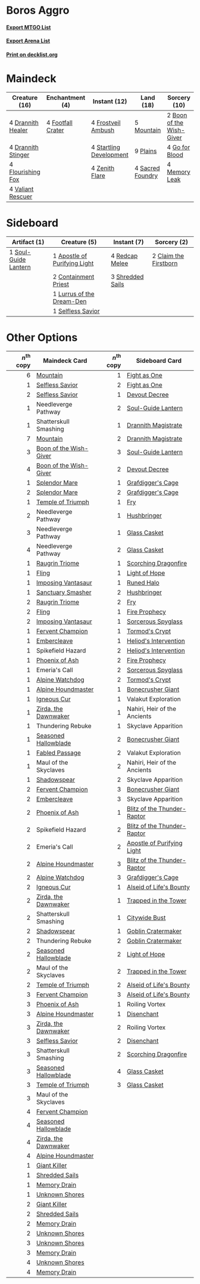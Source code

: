 # Boros Aggro

#### [Export MTGO List](../collection/Boros%20Aggro/Boros%20Aggro.txt)
#### [Export Arena List](../collection/Boros%20Aggro/Boros%20Aggro_arena.txt)
#### [Print on decklist.org](http://decklist.org/?deckmain=2%09Boon%20of%20the%20Wish-Giver%0A4%09Drannith%20Healer%0A4%09Drannith%20Stinger%0A4%09Flourishing%20Fox%0A4%09Footfall%20Crater%0A4%09Frostveil%20Ambush%0A4%09Go%20for%20Blood%0A4%09Memory%20Leak%0A5%09Mountain%0A9%09Plains%0A4%09Sacred%20Foundry%0A4%09Startling%20Development%0A4%09Valiant%20Rescuer%0A4%09Zenith%20Flare&deckside=1%09Apostle%20of%20Purifying%20Light%0A2%09Claim%20the%20Firstborn%0A2%09Containment%20Priest%0A1%09Lurrus%20of%20the%20Dream-Den%0A4%09Redcap%20Melee%0A1%09Selfless%20Savior%0A3%09Shredded%20Sails%0A1%09Soul-Guide%20Lantern)
# Maindeck

|                                        Creature (16)                                        |                                      Enchantment (4)                                       |                                           Instant (12)                                           |                                         Land (18)                                         |                                           Sorcery (10)                                            |
|---------------------------------------------------------------------------------------------|--------------------------------------------------------------------------------------------|--------------------------------------------------------------------------------------------------|-------------------------------------------------------------------------------------------|---------------------------------------------------------------------------------------------------|
|4 [Drannith Healer](http://gatherer.wizards.com/Pages/Card/Details.aspx?multiverseid=479530) |4 [Footfall Crater](http://gatherer.wizards.com/Pages/Card/Details.aspx?multiverseid=479638)|4 [Frostveil Ambush](http://gatherer.wizards.com/Pages/Card/Details.aspx?multiverseid=479572)     |5 [Mountain](http://gatherer.wizards.com/Pages/Card/Details.aspx?multiverseid=439859)      |2 [Boon of the Wish-Giver](http://gatherer.wizards.com/Pages/Card/Details.aspx?multiverseid=479563)|
|4 [Drannith Stinger](http://gatherer.wizards.com/Pages/Card/Details.aspx?multiverseid=479633)|                                                                                            |4 [Startling Development](http://gatherer.wizards.com/Pages/Card/Details.aspx?multiverseid=479588)|9 [Plains](http://gatherer.wizards.com/Pages/Card/Details.aspx?multiverseid=439856)        |4 [Go for Blood](http://gatherer.wizards.com/Pages/Card/Details.aspx?multiverseid=479642)          |
|4 [Flourishing Fox](http://gatherer.wizards.com/Pages/Card/Details.aspx?multiverseid=479533) |                                                                                            |4 [Zenith Flare](http://gatherer.wizards.com/Pages/Card/Details.aspx?multiverseid=479737)         |4 [Sacred Foundry](http://gatherer.wizards.com/Pages/Card/Details.aspx?multiverseid=405106)|4 [Memory Leak](http://gatherer.wizards.com/Pages/Card/Details.aspx?multiverseid=479615)           |
|4 [Valiant Rescuer](http://gatherer.wizards.com/Pages/Card/Details.aspx?multiverseid=479556) |                                                                                            |                                                                                                  |                                                                                           |                                                                                                   |


# Sideboard

|                                         Artifact (1)                                          |                                             Creature (5)                                              |                                        Instant (7)                                        |                                          Sorcery (2)                                           |
|-----------------------------------------------------------------------------------------------|-------------------------------------------------------------------------------------------------------|-------------------------------------------------------------------------------------------|------------------------------------------------------------------------------------------------|
|1 [Soul-Guide Lantern](http://gatherer.wizards.com/Pages/Card/Details.aspx?multiverseid=476488)|1 [Apostle of Purifying Light](http://gatherer.wizards.com/Pages/Card/Details.aspx?multiverseid=466760)|4 [Redcap Melee](http://gatherer.wizards.com/Pages/Card/Details.aspx?multiverseid=473097)  |2 [Claim the Firstborn](http://gatherer.wizards.com/Pages/Card/Details.aspx?multiverseid=473080)|
|                                                                                               |2 [Containment Priest](http://gatherer.wizards.com/Pages/Card/Details.aspx?multiverseid=389470)        |3 [Shredded Sails](http://gatherer.wizards.com/Pages/Card/Details.aspx?multiverseid=479656)|                                                                                                |
|                                                                                               |1 [Lurrus of the Dream-Den](http://gatherer.wizards.com/Pages/Card/Details.aspx?multiverseid=479746)   |                                                                                           |                                                                                                |
|                                                                                               |1 [Selfless Savior](http://gatherer.wizards.com/Pages/Card/Details.aspx?multiverseid=485359)           |                                                                                           |                                                                                                |


# Other Options

|*n*<sup>th</sup> copy|                                          Maindeck Card                                          |*n*<sup>th</sup> copy|                                            Sideboard Card                                            |
|--------------------:|-------------------------------------------------------------------------------------------------|--------------------:|------------------------------------------------------------------------------------------------------|
|                    6|[Mountain](http://gatherer.wizards.com/Pages/Card/Details.aspx?multiverseid=439859)              |                    1|[Fight as One](http://gatherer.wizards.com/Pages/Card/Details.aspx?multiverseid=479532)               |
|                    1|[Selfless Savior](http://gatherer.wizards.com/Pages/Card/Details.aspx?multiverseid=485359)       |                    2|[Fight as One](http://gatherer.wizards.com/Pages/Card/Details.aspx?multiverseid=479532)               |
|                    2|[Selfless Savior](http://gatherer.wizards.com/Pages/Card/Details.aspx?multiverseid=485359)       |                    1|[Devout Decree](http://gatherer.wizards.com/Pages/Card/Details.aspx?multiverseid=466767)              |
|                    1|Needleverge Pathway                                                                              |                    2|[Soul-Guide Lantern](http://gatherer.wizards.com/Pages/Card/Details.aspx?multiverseid=476488)         |
|                    1|Shatterskull Smashing                                                                            |                    1|[Drannith Magistrate](http://gatherer.wizards.com/Pages/Card/Details.aspx?multiverseid=479531)        |
|                    7|[Mountain](http://gatherer.wizards.com/Pages/Card/Details.aspx?multiverseid=439859)              |                    2|[Drannith Magistrate](http://gatherer.wizards.com/Pages/Card/Details.aspx?multiverseid=479531)        |
|                    3|[Boon of the Wish-Giver](http://gatherer.wizards.com/Pages/Card/Details.aspx?multiverseid=479563)|                    3|[Soul-Guide Lantern](http://gatherer.wizards.com/Pages/Card/Details.aspx?multiverseid=476488)         |
|                    4|[Boon of the Wish-Giver](http://gatherer.wizards.com/Pages/Card/Details.aspx?multiverseid=479563)|                    2|[Devout Decree](http://gatherer.wizards.com/Pages/Card/Details.aspx?multiverseid=466767)              |
|                    1|[Splendor Mare](http://gatherer.wizards.com/Pages/Card/Details.aspx?multiverseid=479552)         |                    1|[Grafdigger's Cage](http://gatherer.wizards.com/Pages/Card/Details.aspx?multiverseid=278452)          |
|                    2|[Splendor Mare](http://gatherer.wizards.com/Pages/Card/Details.aspx?multiverseid=479552)         |                    2|[Grafdigger's Cage](http://gatherer.wizards.com/Pages/Card/Details.aspx?multiverseid=278452)          |
|                    1|[Temple of Triumph](http://gatherer.wizards.com/Pages/Card/Details.aspx?multiverseid=373560)     |                    1|[Fry](http://gatherer.wizards.com/Pages/Card/Details.aspx?multiverseid=466894)                        |
|                    2|Needleverge Pathway                                                                              |                    1|[Hushbringer](http://gatherer.wizards.com/Pages/Card/Details.aspx?multiverseid=472980)                |
|                    3|Needleverge Pathway                                                                              |                    1|[Glass Casket](http://gatherer.wizards.com/Pages/Card/Details.aspx?multiverseid=472977)               |
|                    4|Needleverge Pathway                                                                              |                    2|[Glass Casket](http://gatherer.wizards.com/Pages/Card/Details.aspx?multiverseid=472977)               |
|                    1|[Raugrin Triome](http://gatherer.wizards.com/Pages/Card/Details.aspx?multiverseid=479771)        |                    1|[Scorching Dragonfire](http://gatherer.wizards.com/Pages/Card/Details.aspx?multiverseid=473101)       |
|                    1|[Fling](http://gatherer.wizards.com/Pages/Card/Details.aspx?multiverseid=426834)                 |                    1|[Light of Hope](http://gatherer.wizards.com/Pages/Card/Details.aspx?multiverseid=479540)              |
|                    1|[Imposing Vantasaur](http://gatherer.wizards.com/Pages/Card/Details.aspx?multiverseid=479537)    |                    1|[Runed Halo](http://gatherer.wizards.com/Pages/Card/Details.aspx?multiverseid=154005)                 |
|                    1|[Sanctuary Smasher](http://gatherer.wizards.com/Pages/Card/Details.aspx?multiverseid=479655)     |                    2|[Hushbringer](http://gatherer.wizards.com/Pages/Card/Details.aspx?multiverseid=472980)                |
|                    2|[Raugrin Triome](http://gatherer.wizards.com/Pages/Card/Details.aspx?multiverseid=479771)        |                    2|[Fry](http://gatherer.wizards.com/Pages/Card/Details.aspx?multiverseid=466894)                        |
|                    2|[Fling](http://gatherer.wizards.com/Pages/Card/Details.aspx?multiverseid=426834)                 |                    1|[Fire Prophecy](http://gatherer.wizards.com/Pages/Card/Details.aspx?multiverseid=479636)              |
|                    2|[Imposing Vantasaur](http://gatherer.wizards.com/Pages/Card/Details.aspx?multiverseid=479537)    |                    1|[Sorcerous Spyglass](http://gatherer.wizards.com/Pages/Card/Details.aspx?multiverseid=435407)         |
|                    1|[Fervent Champion](http://gatherer.wizards.com/Pages/Card/Details.aspx?multiverseid=473086)      |                    1|[Tormod's Crypt](http://gatherer.wizards.com/Pages/Card/Details.aspx?multiverseid=389723)             |
|                    1|[Embercleave](http://gatherer.wizards.com/Pages/Card/Details.aspx?multiverseid=473082)           |                    1|[Heliod's Intervention](http://gatherer.wizards.com/Pages/Card/Details.aspx?multiverseid=476270)      |
|                    1|Spikefield Hazard                                                                                |                    2|[Heliod's Intervention](http://gatherer.wizards.com/Pages/Card/Details.aspx?multiverseid=476270)      |
|                    1|[Phoenix of Ash](http://gatherer.wizards.com/Pages/Card/Details.aspx?multiverseid=476399)        |                    2|[Fire Prophecy](http://gatherer.wizards.com/Pages/Card/Details.aspx?multiverseid=479636)              |
|                    1|Emeria's Call                                                                                    |                    2|[Sorcerous Spyglass](http://gatherer.wizards.com/Pages/Card/Details.aspx?multiverseid=435407)         |
|                    1|[Alpine Watchdog](http://gatherer.wizards.com/Pages/Card/Details.aspx?multiverseid=485325)       |                    2|[Tormod's Crypt](http://gatherer.wizards.com/Pages/Card/Details.aspx?multiverseid=389723)             |
|                    1|[Alpine Houndmaster](http://gatherer.wizards.com/Pages/Card/Details.aspx?multiverseid=485538)    |                    1|[Bonecrusher Giant](http://gatherer.wizards.com/Pages/Card/Details.aspx?multiverseid=473077)          |
|                    1|[Igneous Cur](http://gatherer.wizards.com/Pages/Card/Details.aspx?multiverseid=485476)           |                    1|Valakut Exploration                                                                                   |
|                    1|[Zirda, the Dawnwaker](http://gatherer.wizards.com/Pages/Card/Details.aspx?multiverseid=479753)  |                    1|Nahiri, Heir of the Ancients                                                                          |
|                    1|Thundering Rebuke                                                                                |                    1|Skyclave Apparition                                                                                   |
|                    1|[Seasoned Hallowblade](http://gatherer.wizards.com/Pages/Card/Details.aspx?multiverseid=485357)  |                    2|[Bonecrusher Giant](http://gatherer.wizards.com/Pages/Card/Details.aspx?multiverseid=473077)          |
|                    1|[Fabled Passage](http://gatherer.wizards.com/Pages/Card/Details.aspx?multiverseid=473206)        |                    2|Valakut Exploration                                                                                   |
|                    1|Maul of the Skyclaves                                                                            |                    2|Nahiri, Heir of the Ancients                                                                          |
|                    1|[Shadowspear](http://gatherer.wizards.com/Pages/Card/Details.aspx?multiverseid=476487)           |                    2|Skyclave Apparition                                                                                   |
|                    2|[Fervent Champion](http://gatherer.wizards.com/Pages/Card/Details.aspx?multiverseid=473086)      |                    3|[Bonecrusher Giant](http://gatherer.wizards.com/Pages/Card/Details.aspx?multiverseid=473077)          |
|                    2|[Embercleave](http://gatherer.wizards.com/Pages/Card/Details.aspx?multiverseid=473082)           |                    3|Skyclave Apparition                                                                                   |
|                    2|[Phoenix of Ash](http://gatherer.wizards.com/Pages/Card/Details.aspx?multiverseid=476399)        |                    1|[Blitz of the Thunder-Raptor](http://gatherer.wizards.com/Pages/Card/Details.aspx?multiverseid=479629)|
|                    2|Spikefield Hazard                                                                                |                    2|[Blitz of the Thunder-Raptor](http://gatherer.wizards.com/Pages/Card/Details.aspx?multiverseid=479629)|
|                    2|Emeria's Call                                                                                    |                    2|[Apostle of Purifying Light](http://gatherer.wizards.com/Pages/Card/Details.aspx?multiverseid=466760) |
|                    2|[Alpine Houndmaster](http://gatherer.wizards.com/Pages/Card/Details.aspx?multiverseid=485538)    |                    3|[Blitz of the Thunder-Raptor](http://gatherer.wizards.com/Pages/Card/Details.aspx?multiverseid=479629)|
|                    2|[Alpine Watchdog](http://gatherer.wizards.com/Pages/Card/Details.aspx?multiverseid=485325)       |                    3|[Grafdigger's Cage](http://gatherer.wizards.com/Pages/Card/Details.aspx?multiverseid=278452)          |
|                    2|[Igneous Cur](http://gatherer.wizards.com/Pages/Card/Details.aspx?multiverseid=485476)           |                    1|[Alseid of Life's Bounty](http://gatherer.wizards.com/Pages/Card/Details.aspx?multiverseid=476252)    |
|                    2|[Zirda, the Dawnwaker](http://gatherer.wizards.com/Pages/Card/Details.aspx?multiverseid=479753)  |                    1|[Trapped in the Tower](http://gatherer.wizards.com/Pages/Card/Details.aspx?multiverseid=472995)       |
|                    2|Shatterskull Smashing                                                                            |                    1|[Citywide Bust](http://gatherer.wizards.com/Pages/Card/Details.aspx?multiverseid=452754)              |
|                    2|[Shadowspear](http://gatherer.wizards.com/Pages/Card/Details.aspx?multiverseid=476487)           |                    1|[Goblin Cratermaker](http://gatherer.wizards.com/Pages/Card/Details.aspx?multiverseid=452853)         |
|                    2|Thundering Rebuke                                                                                |                    2|[Goblin Cratermaker](http://gatherer.wizards.com/Pages/Card/Details.aspx?multiverseid=452853)         |
|                    2|[Seasoned Hallowblade](http://gatherer.wizards.com/Pages/Card/Details.aspx?multiverseid=485357)  |                    2|[Light of Hope](http://gatherer.wizards.com/Pages/Card/Details.aspx?multiverseid=479540)              |
|                    2|Maul of the Skyclaves                                                                            |                    2|[Trapped in the Tower](http://gatherer.wizards.com/Pages/Card/Details.aspx?multiverseid=472995)       |
|                    2|[Temple of Triumph](http://gatherer.wizards.com/Pages/Card/Details.aspx?multiverseid=373560)     |                    2|[Alseid of Life's Bounty](http://gatherer.wizards.com/Pages/Card/Details.aspx?multiverseid=476252)    |
|                    3|[Fervent Champion](http://gatherer.wizards.com/Pages/Card/Details.aspx?multiverseid=473086)      |                    3|[Alseid of Life's Bounty](http://gatherer.wizards.com/Pages/Card/Details.aspx?multiverseid=476252)    |
|                    3|[Phoenix of Ash](http://gatherer.wizards.com/Pages/Card/Details.aspx?multiverseid=476399)        |                    1|Roiling Vortex                                                                                        |
|                    3|[Alpine Houndmaster](http://gatherer.wizards.com/Pages/Card/Details.aspx?multiverseid=485538)    |                    1|[Disenchant](http://gatherer.wizards.com/Pages/Card/Details.aspx?multiverseid=847)                    |
|                    3|[Zirda, the Dawnwaker](http://gatherer.wizards.com/Pages/Card/Details.aspx?multiverseid=479753)  |                    2|Roiling Vortex                                                                                        |
|                    3|[Selfless Savior](http://gatherer.wizards.com/Pages/Card/Details.aspx?multiverseid=485359)       |                    2|[Disenchant](http://gatherer.wizards.com/Pages/Card/Details.aspx?multiverseid=847)                    |
|                    3|Shatterskull Smashing                                                                            |                    2|[Scorching Dragonfire](http://gatherer.wizards.com/Pages/Card/Details.aspx?multiverseid=473101)       |
|                    3|[Seasoned Hallowblade](http://gatherer.wizards.com/Pages/Card/Details.aspx?multiverseid=485357)  |                    4|[Glass Casket](http://gatherer.wizards.com/Pages/Card/Details.aspx?multiverseid=472977)               |
|                    3|[Temple of Triumph](http://gatherer.wizards.com/Pages/Card/Details.aspx?multiverseid=373560)     |                    3|[Glass Casket](http://gatherer.wizards.com/Pages/Card/Details.aspx?multiverseid=472977)               |
|                    3|Maul of the Skyclaves                                                                            |                     |                                                                                                      |
|                    4|[Fervent Champion](http://gatherer.wizards.com/Pages/Card/Details.aspx?multiverseid=473086)      |                     |                                                                                                      |
|                    4|[Seasoned Hallowblade](http://gatherer.wizards.com/Pages/Card/Details.aspx?multiverseid=485357)  |                     |                                                                                                      |
|                    4|[Zirda, the Dawnwaker](http://gatherer.wizards.com/Pages/Card/Details.aspx?multiverseid=479753)  |                     |                                                                                                      |
|                    4|[Alpine Houndmaster](http://gatherer.wizards.com/Pages/Card/Details.aspx?multiverseid=485538)    |                     |                                                                                                      |
|                    1|[Giant Killer](http://gatherer.wizards.com/Pages/Card/Details.aspx?multiverseid=472976)          |                     |                                                                                                      |
|                    1|[Shredded Sails](http://gatherer.wizards.com/Pages/Card/Details.aspx?multiverseid=479656)        |                     |                                                                                                      |
|                    1|[Memory Drain](http://gatherer.wizards.com/Pages/Card/Details.aspx?multiverseid=476305)          |                     |                                                                                                      |
|                    1|[Unknown Shores](http://gatherer.wizards.com/Pages/Card/Details.aspx?multiverseid=407691)        |                     |                                                                                                      |
|                    2|[Giant Killer](http://gatherer.wizards.com/Pages/Card/Details.aspx?multiverseid=472976)          |                     |                                                                                                      |
|                    2|[Shredded Sails](http://gatherer.wizards.com/Pages/Card/Details.aspx?multiverseid=479656)        |                     |                                                                                                      |
|                    2|[Memory Drain](http://gatherer.wizards.com/Pages/Card/Details.aspx?multiverseid=476305)          |                     |                                                                                                      |
|                    2|[Unknown Shores](http://gatherer.wizards.com/Pages/Card/Details.aspx?multiverseid=407691)        |                     |                                                                                                      |
|                    3|[Unknown Shores](http://gatherer.wizards.com/Pages/Card/Details.aspx?multiverseid=407691)        |                     |                                                                                                      |
|                    3|[Memory Drain](http://gatherer.wizards.com/Pages/Card/Details.aspx?multiverseid=476305)          |                     |                                                                                                      |
|                    4|[Unknown Shores](http://gatherer.wizards.com/Pages/Card/Details.aspx?multiverseid=407691)        |                     |                                                                                                      |
|                    4|[Memory Drain](http://gatherer.wizards.com/Pages/Card/Details.aspx?multiverseid=476305)          |                     |                                                                                                      |

